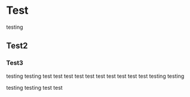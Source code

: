 # Test
testing
## Test2

### Test3
<!-- <VBtn color="success">Test</VBtn> -->

testing testing test test test test test test test test test test <LightingCommand command="1, At + Full + Enter, test, {size}" inline='false' showLegend='true' showTip='true'/> testing testing

testing testing <LightingKey keyName="test"/> test test